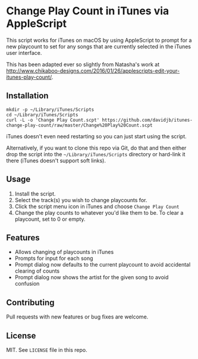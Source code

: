 # Change Play Count in iTunes via AppleScript

This script works for iTunes on macOS by using AppleScript to prompt for a new
playcount to set for any songs that are currently selected in the iTunes user
interface.

This has been adapted ever so slightly from Natasha's work at
<http://www.chikaboo-designs.com/2016/01/26/applescripts-edit-your-itunes-play-count/>.

## Installation

    mkdir -p ~/Library/iTunes/Scripts
    cd ~/Library/iTunes/Scripts
    curl -L -o 'Change Play Count.scpt' https://github.com/davidjb/itunes-change-play-count/raw/master/Change%20Play%20Count.scpt

iTunes doesn't even need restarting so you can just start using the script.

Alternatively, if you want to clone this repo via Git, do that and then either
drop the script into the `~/Library/iTunes/Scripts` directory or hard-link it
there (iTunes doesn't support soft links).

## Usage

1. Install the script.
1. Select the track(s) you wish to change playcounts for.
1. Click the script menu icon in iTunes and choose `Change Play Count`
1. Change the play counts to whatever you'd like them to be.  To clear a
   playcount, set to 0 or empty.

## Features

* Allows changing of playcounts in iTunes
* Prompts for input for each song
* Prompt dialog now defaults to the current playcount to avoid accidental
  clearing of counts
* Prompt dialog now shows the artist for the given song to avoid confusion

## Contributing

Pull requests with new features or bug fixes are welcome.

## License

MIT. See `LICENSE` file in this repo.
